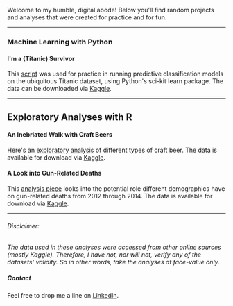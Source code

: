 
Welcome to my humble, digital abode! Below you'll find random projects and analyses that were created for practice and for fun.

--------

### Machine Learning with Python

#### I'm a (Titanic) Survivor

This [script](Titanic.html) was used for practice in running predictive classification models on the ubiquitous Titanic dataset, using Python's sci-kit learn package.  The data can be downloaded via [Kaggle](https://www.kaggle.com/c/titanic/data).  

--------

## Exploratory Analyses with R

#### An Inebriated Walk with Craft Beers

Here's an [exploratory analysis](Beer_Analysis.html) of different types of craft beer.  The data is available for download via [Kaggle](https://www.kaggle.com/nickhould/craft-cans).

#### A Look into Gun-Related Deaths

This [analysis piece](gun_analysis.html) looks into the potential role different demographics have on gun-related deaths from 2012 through 2014. The data is available for download via [Kaggle](https://www.kaggle.com/hakabuk/gun-deaths-in-the-us).

--------

###### Disclaimer:
_The data used in these analyses were accessed from other online sources (mostly Kaggle). Therefore, I have not, nor will not, verify any of the datasets' validity. So in other words, take the analyses at face-value only._

##### Contact

Feel free to drop me a line on [LinkedIn](https://www.linkedin.com/in/william-raikes-81508448).

